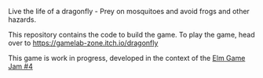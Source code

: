 Live the life of a dragonfly - Prey on mosquitoes and avoid frogs and other hazards.

This repository contains the code to build the game. To play the game, head over to https://gamelab-zone.itch.io/dragonfly

This game is work in progress, developed in the context of the [Elm Game Jam #4](https://itch.io/jam/elm-game-jam-4)

